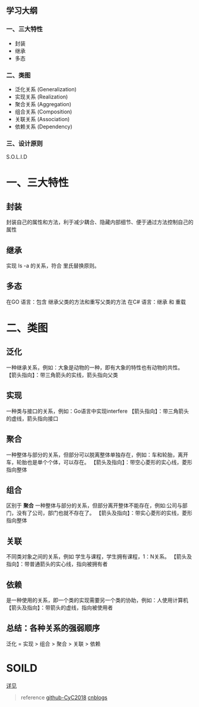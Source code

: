 ## 学习大纲
### 一、三大特性
* 封装
* 继承
* 多态
### 二、类图
* 泛化关系 (Generalization)
* 实现关系 (Realization)
* 聚合关系 (Aggregation)
* 组合关系 (Composition)
* 关联关系 (Association)
* 依赖关系 (Dependency)
### 三、设计原则
S.O.L.I.D


# 一、三大特性
## 封装
封装自己的属性和方法，利于减少耦合、隐藏内部细节、便于通过方法控制自己的属性
## 继承
实现 Is -a 的关系，符合 里氏替换原则。

## 多态
在GO 语言：包含 继承父类的方法和重写父类的方法
在C# 语言：继承 和 重载

# 二、类图
## 泛化
一种继承关系，例如：大象是动物的一种，即有大象的特性也有动物的共性。
【箭头指向】：带三角箭头的实线，箭头指向父类

## 实现
一种类与接口的关系，例如：Go语言中实现interfere 
【箭头指向】：带三角箭头的虚线，箭头指向接口

## 聚合
一种整体与部分的关系，但部分可以脱离整体单独存在，例如：车和轮胎，离开车，轮胎也是单个个体，可以存在。
【箭头及指向】：带空心菱形的实心线，菱形指向整体

## 组合
区别于 **聚合** 一种整体与部分的关系，但部分离开整体不能存在，例如:公司与部门，没有了公司，部门也就不存在了。
【箭头及指向】：带实心菱形的实线，菱形指向整体

## 关联
不同类对象之间的关系，例如 学生与课程，学生拥有课程，1：N关系。
【箭头及指向】：带普通箭头的实心线，指向被拥有者
## 依赖
是一种使用的关系，即一个类的实现需要另一个类的协助，例如：人使用计算机
【箭头及指向】：带箭头的虚线，指向被使用者

## 总结：各种关系的强弱顺序

泛化 = 实现 > 组合 > 聚合 > 关联 > 依赖 

# SOILD

[详见](https://github.com/kgtom/daily-life/blob/master/books/oop%E8%AE%BE%E8%AE%A1%E5%8E%9F%E5%88%99.md)
 
 
>reference
[github-CyC2018](https://github.com/CyC2018/Interview-Notebook/blob/master/notes/%E9%9D%A2%E5%90%91%E5%AF%B9%E8%B1%A1%E6%80%9D%E6%83%B3.md#%E4%B8%80%E4%B8%89%E5%A4%A7%E7%89%B9%E6%80%A7)
[cnblogs](https://www.cnblogs.com/zhangmingcheng/p/6025291.html)
